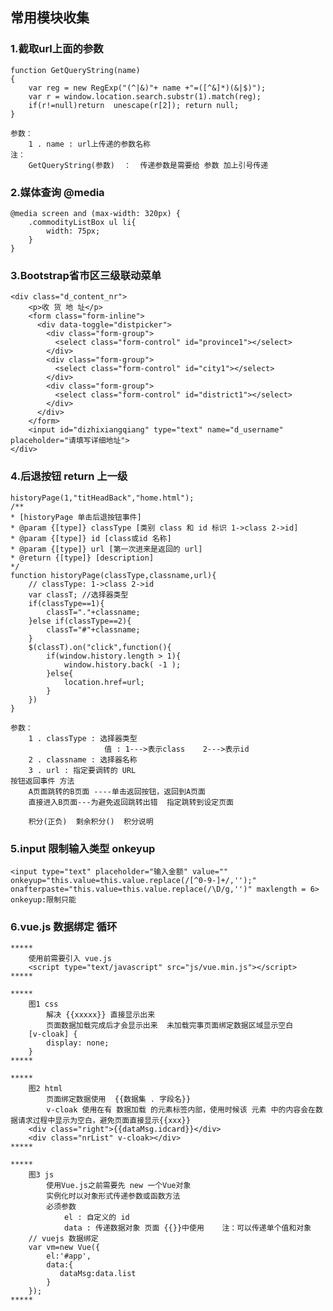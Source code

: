 
## 常用模块收集 ##

### 1.截取url上面的参数 ###

	function GetQueryString(name)
	{
	    var reg = new RegExp("(^|&)"+ name +"=([^&]*)(&|$)");
	    var r = window.location.search.substr(1).match(reg);
	    if(r!=null)return  unescape(r[2]); return null;
	}
	
	参数：
 		1 . name : url上传递的参数名称
	注：
		GetQueryString(参数)  ：  传递参数是需要给 参数 加上引号传递
		
		
### 2.媒体查询 @media ###

	@media screen and (max-width: 320px) {
		.commodityListBox ul li{
			width: 75px;
		}
	}
	
### 3.Bootstrap省市区三级联动菜单 ###

	<div class="d_content_nr">
		<p>收 货 地 址</p>
		<form class="form-inline">
		  <div data-toggle="distpicker">
			<div class="form-group">
			  <select class="form-control" id="province1"></select>
			</div>
			<div class="form-group">
			  <select class="form-control" id="city1"></select>
			</div>
			<div class="form-group">
			  <select class="form-control" id="district1"></select>
			</div>
		  </div>
		</form>
		<input id="dizhixiangqiang" type="text" name="d_username" placeholder="请填写详细地址">
	</div>
	
### 4.后退按钮 return 上一级 ###

	historyPage(1,"titHeadBack","home.html");
	/**
	* [historyPage 单击后退按钮事件]
	* @param {[type]} classType [类别 class 和 id 标识 1->class 2->id]﻿
	* @param {[type]} id [class或id 名称]
	* @param {[type]} url [第一次进来是返回的 url]
	* @return {[type]} [description]
	*/
	function historyPage(classType,classname,url){
	    // classType: 1->class 2->id
	    var classT; //选择器类型
	    if(classType==1){
	        classT="."+classname;
	    }else if(classType==2){
	        classT="#"+classname;
	    }
	    $(classT).on("click",function(){
	        if(window.history.length > 1){ 
	            window.history.back( -1 ); 
	        }else{ 
	            location.href=url;
	        } 
	    })
	}
	
	参数：
		1 . classType : 选择器类型  
		                 值 : 1--->表示class    2--->表示id
		2 . classname : 选择器名称
		3 . url : 指定要调转的 URL
	按钮返回事件 方法 
		A页面跳转的B页面 ----单击返回按钮，返回到A页面
		直接进入B页面---为避免返回跳转出错  指定跳转到设定页面
		 
		积分(正负)  剩余积分()  积分说明
		
### 5.input 限制输入类型 onkeyup ###
	<input type="text" placeholder="输入金额" value="" onkeyup="this.value=this.value.replace(/[^0-9-]+/,'');" 
	onafterpaste="this.value=this.value.replace(/\D/g,'')" maxlength = 6>
	onkeyup:限制只能
	
### 6.vue.js 数据绑定  循环 ###
	*****
		使用前需要引入 vue.js 
   		<script type="text/javascript" src="js/vue.min.js"></script>
   	*****
   		
   	*****
   		图1 css
			解决 {{xxxxx}} 直接显示出来
			页面数据加载完成后才会显示出来  未加载完事页面绑定数据区域显示空白
		[v-cloak] {
		    display: none;
		}
   	*****
   	
   	*****
   		图2 html
			页面绑定数据使用  {{数据集 . 字段名}}
			v-cloak 使用在有 数据加载 的元素标签内部，使用时候该 元素 中的内容会在数据请求过程中显示为空白，避免页面直接显示{{xxx}}
		<div class="right">{{dataMsg.idcard}}</div>
		<div class="nrList" v-cloak></div>
   	*****
   	
   	*****
   		图3 js
			使用Vue.js之前需要先 new 一个Vue对象
			实例化时以对象形式传递参数或函数方法
			必须参数
			    el : 自定义的 id
			    data : 传递数据对象 页面 {{}}中使用    注：可以传递单个值和对象
		// vuejs 数据绑定
		var vm=new Vue({
		    el:'#app',
		    data:{
		       dataMsg:data.list
		    }
		});
   	*****﻿